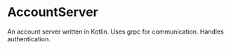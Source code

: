 # AccountServer

An account server written in Kotlin. Uses grpc for communication. Handles authentication.
